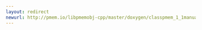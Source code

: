 ```yaml
---
layout: redirect
newurl: http://pmem.io/libpmemobj-cpp/master/doxygen/classpmem_1_1manual__tx__abort.html
---
```

